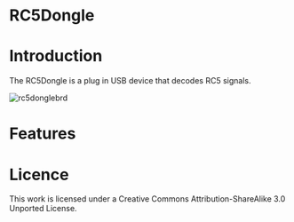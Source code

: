 RC5Dongle
=========
Introduction
============
The RC5Dongle is a plug in USB device that decodes RC5 signals.

![rc5donglebrd](https://f.cloud.github.com/assets/5130298/889189/b3e92bc0-fa1a-11e2-9ac4-b6c3bb4fe6a3.PNG)


Features
========


Licence
=======
This work is licensed under a Creative Commons Attribution-ShareAlike 3.0 Unported License.
